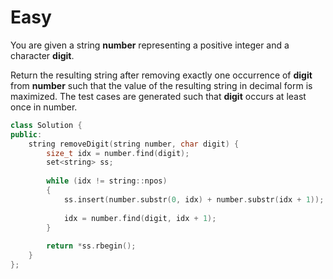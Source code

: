 # Easy

You are given a string **number** representing a positive integer and a character **digit**.

Return the resulting string after removing exactly one occurrence of **digit** from **number** such that the value of the resulting string in decimal form is maximized. The test cases are generated such that **digit** occurs at least once in number.

```cpp
class Solution {
public:
    string removeDigit(string number, char digit) {
        size_t idx = number.find(digit);
        set<string> ss;
        
        while (idx != string::npos)
        {
            ss.insert(number.substr(0, idx) + number.substr(idx + 1));
            
            idx = number.find(digit, idx + 1);
        }
        
        return *ss.rbegin(); 
    }
};
```
